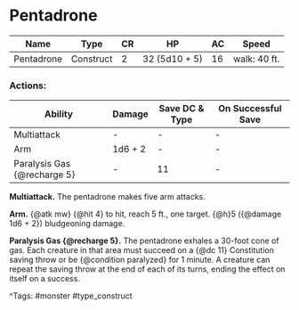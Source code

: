 # Pentadrone

| Name | Type | CR | HP | AC | Speed |
|------|------|----|----|----|-------|
| Pentadrone | Construct | 2 | 32 (5d10 + 5) | 16 | walk: 40 ft. |

### Actions:

| Ability | Damage | Save DC & Type | On Successful Save |
|---------|--------|----------------|--------------------|
| Multiattack | - | - | - |
| Arm | 1d6 + 2 | - | - |
| Paralysis Gas {@recharge 5} | - | 11 | - |


**Multiattack.** The pentadrone makes five arm attacks.

**Arm.** {@atk mw} {@hit 4} to hit, reach 5 ft., one target. {@h}5 ({@damage 1d6 + 2}) bludgeoning damage.

**Paralysis Gas {@recharge 5}.** The pentadrone exhales a 30-foot cone of gas. Each creature in that area must succeed on a {@dc 11} Constitution saving throw or be {@condition paralyzed} for 1 minute. A creature can repeat the saving throw at the end of each of its turns, ending the effect on itself on a success.

^Tags: #monster #type_construct